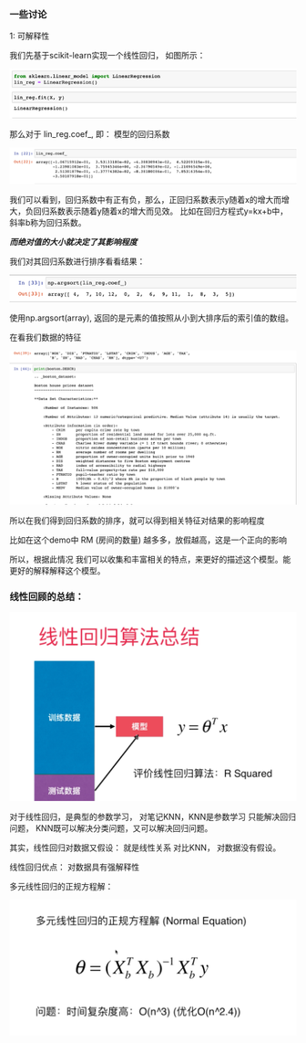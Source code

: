 ### 一些讨论

1:  可解释性

我们先基于scikit-learn实现一个线性回归， 如图所示：

![img_13.png](img_13.png)

那么对于 lin_reg.coef_, 即： 模型的回归系数

![img_14.png](img_14.png)

我们可以看到，回归系数中有正有负，那么，正回归系数表示y随着x的增大而增大，负回归系数表示随着y随着x的增大而见效。
比如在回归方程式y=kx+b中， 斜率b称为回归系数。

***而绝对值的大小就决定了其影响程度***

我们对其回归系数进行排序看看结果：

![img_15.png](img_15.png)

使用np.argsort(array), 返回的是元素的值按照从小到大排序后的索引值的数组。

在看我们数据的特征

![img_16.png](img_16.png)

所以在我们得到回归系数的排序，就可以得到相关特征对结果的影响程度

比如在这个demo中 RM (房间的数量) 越多多，放假越高，这是一个正向的影响

所以，根据此情况 我们可以收集和丰富相关的特点，来更好的描述这个模型。能更好的解释解释这个模型。

### 线性回顾的总结：

![img_18.png](img_18.png)

对于线性回归，是典型的参数学习， 对笔记KNN，KNN是参数学习
只能解决回归问题， KNN既可以解决分类问题，又可以解决回归问题。


其实，线性回归对数据又假设： 就是线性关系
对比KNN， 对数据没有假设。

线性回归优点： 对数据具有强解释性

多元线性回归的正规方程解：

![img_19.png](img_19.png)






